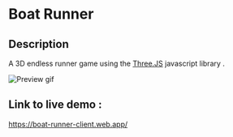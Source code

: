 # Boat Runner

## Description

A 3D endless runner game using the [Three.JS](https://threejs.org/) javascript library .

![Preview gif](src/assets/preview.gif)

## Link to live demo : 

https://boat-runner-client.web.app/


